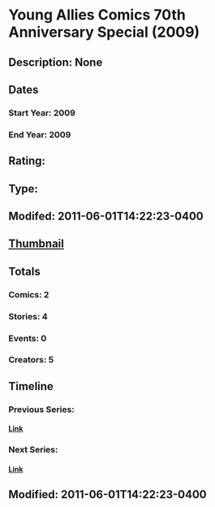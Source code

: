 # Young Allies Comics 70th Anniversary Special (2009)
## Description: None
## Dates
### Start Year: 2009
### End Year: 2009
## Rating: 
## Type: 
## Modifed: 2011-06-01T14:22:23-0400
## [Thumbnail](http://i.annihil.us/u/prod/marvel/i/mg/2/70/4bb45e7130005.jpg)
## Totals
### Comics: 2
### Stories: 4
### Events: 0
### Creators: 5
## Timeline
### Previous Series: 
#### [Link]()
### Next Series: 
#### [Link]()
## Modified: 2011-06-01T14:22:23-0400